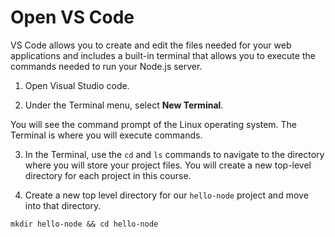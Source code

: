 # Open VS Code
VS Code allows you to create and edit the files needed for your web applications and includes a built-in terminal that allows you to execute the commands needed to run your Node.js server.

1. Open Visual Studio code.

2. Under the Terminal menu, select **New Terminal**.

You will see the command prompt of the Linux operating system. The Terminal is where you will execute commands.

3. In the Terminal, use the `cd` and `ls` commands to navigate to the directory where you will store your project files. You will create a new top-level directory for each project in this course.

4. Create a new top level directory for our `hello-node` project and move into that directory.

```
mkdir hello-node && cd hello-node
```